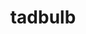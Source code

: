 ---
id: 938
title: tadbulb
types: [electric]
image: https://raw.githubusercontent.com/PokeAPI/sprites/master/sprites/pokemon/938.png
---